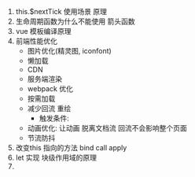 1. this.$nextTick 使用场景 原理
2. 生命周期函数为什么不能使用 箭头函数
3. vue 模板编译原理
4. 前端性能优化
    - 图片优化(精灵图, iconfont)
    - 懒加载
    - CDN
    - 服务端渲染
    - webpack 优化
    - 按需加载
    - 减少回流 重绘
        - 触发条件: 
    - 动画优化: 让动画 脱离文档流 回流不会影响整个页面
    - 节流防抖
5. 改变this 指向的方法 bind call apply
6. let 实现 块级作用域的原理
7. 
